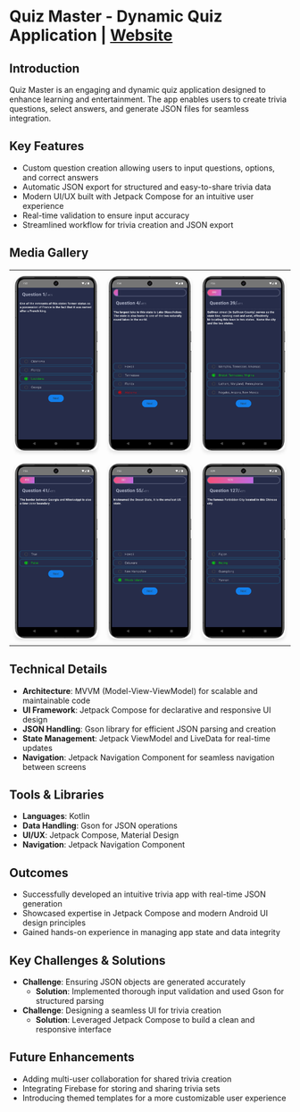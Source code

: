 # Quiz Master - Dynamic Quiz Application | [Website](https://ritikraaj77.github.io/QuizMaster/)

## Introduction

Quiz Master is an engaging and dynamic quiz application designed to enhance learning and entertainment. The app enables users to create trivia questions, select answers, and generate JSON files for seamless integration.

## Key Features
- Custom question creation allowing users to input questions, options, and correct answers
- Automatic JSON export for structured and easy-to-share trivia data
- Modern UI/UX built with Jetpack Compose for an intuitive user experience
- Real-time validation to ensure input accuracy
- Streamlined workflow for trivia creation and JSON export

## Media Gallery

<!-- 2x3 Grid with Video and Images -->
<table style="width:100%;">
  <tr>
    <!-- First row: video + 2 images -->
    <td style="padding: 10px;">
      <img src="assets/S1.png" alt="Home Screen" style="width:100%; border-radius:10px; box-shadow: 0 4px 6px rgba(0, 0, 0, 0.1);"/>
    </td>
    <td style="padding: 10px;">
      <img src="assets/S2.png" alt="Question Input Screen" style="width:100%; border-radius:10px; box-shadow: 0 4px 6px rgba(0, 0, 0, 0.1);" />
    </td>
    <td style="padding: 10px;">
      <img src="assets/S3.png" alt="JSON Preview Screen" style="width:100%; border-radius:10px; box-shadow: 0 4px 6px rgba(0, 0, 0, 0.1);" />
    </td>
  </tr>
  <tr>
    <!-- Second row: 3 images -->
    <td style="padding: 10px;">
      <img src="assets/S4.png" alt="Real-time Validation" style="width:100%; border-radius:10px; box-shadow: 0 4px 6px rgba(0, 0, 0, 0.1);" />
    </td>
    <td style="padding: 10px;">
      <img src="assets/S5.png" alt="JSON Creation" style="width:100%; border-radius:10px; box-shadow: 0 4px 6px rgba(0, 0, 0, 0.1);" />
    </td>
    <td style="padding: 10px;">
      <img src="assets/S6.png" alt="Jetpack Compose UI" style="width:100%; border-radius:10px; box-shadow: 0 4px 6px rgba(0, 0, 0, 0.1);" />
    </td>
  </tr>
</table>

## Technical Details
- **Architecture**: MVVM (Model-View-ViewModel) for scalable and maintainable code
- **UI Framework**: Jetpack Compose for declarative and responsive UI design
- **JSON Handling**: Gson library for efficient JSON parsing and creation
- **State Management**: Jetpack ViewModel and LiveData for real-time updates
- **Navigation**: Jetpack Navigation Component for seamless navigation between screens

## Tools & Libraries
- **Languages**: Kotlin
- **Data Handling**: Gson for JSON operations
- **UI/UX**: Jetpack Compose, Material Design
- **Navigation**: Jetpack Navigation Component

## Outcomes
- Successfully developed an intuitive trivia app with real-time JSON generation
- Showcased expertise in Jetpack Compose and modern Android UI design principles
- Gained hands-on experience in managing app state and data integrity

## Key Challenges & Solutions
- **Challenge**: Ensuring JSON objects are generated accurately
  - **Solution**: Implemented thorough input validation and used Gson for structured parsing
- **Challenge**: Designing a seamless UI for trivia creation
  - **Solution**: Leveraged Jetpack Compose to build a clean and responsive interface

## Future Enhancements
- Adding multi-user collaboration for shared trivia creation
- Integrating Firebase for storing and sharing trivia sets
- Introducing themed templates for a more customizable user experience
